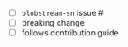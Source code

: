 - [ ] `blobstream-sn` issue #
- [ ] breaking change
- [ ] follows contribution guide

<!-- Description Below -->
